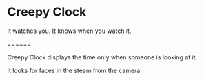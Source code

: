 Creepy Clock
======

It watches you.
It knows when you watch it.

======

Creepy Clock displays the time only when someone is looking at it.

It looks for faces in the steam from the camera.

